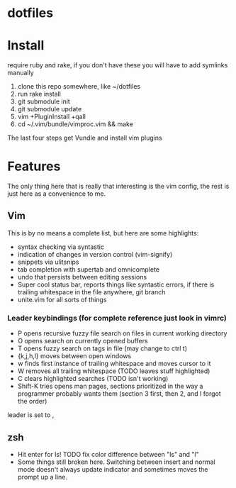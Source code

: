 # dotfiles

# Install
require ruby and rake, if you don't have these you will have to add symlinks
manually

1. clone this repo somewhere, like ~/dotfiles
2. run rake install
3. git submodule init
4. git submodule update
5. vim +PluginInstall +qall
6. cd ~/.vim/bundle/vimproc.vim && make

The last four  steps get Vundle and install vim plugins

# Features
The only thing here that is really that interesting is the vim config, the rest
is just here as a convenience to me.

## Vim
This is by no means a complete list, but here are some highlights:

* syntax checking via syntastic
* indication of changes in version control (vim-signify)
* snippets via ulitsnips
* tab completion with supertab and omnicomplete
* undo that persists between editing sessions
* Super cool status bar, reports things like syntastic errors, if there is
  trailing whitespace in the file anywhere, git branch
* unite.vim for all sorts of things

### Leader keybindings (for complete reference just look in vimrc)

* <Ctrl>P opens recursive fuzzy file search on files in current working directory
* <Ctrl>O opens search on currently opened buffers
* <Ctrl>T opens fuzzy search on tags in file (may change to ctrl t)
* <Leader>{k,j,h,l} moves between open windows
* <Leader>w finds first instance of trailing whitespace and moves cursor to it
* <Leader>W removes all trailing whitespace (TODO leaves stuff highlighted)
* <Leader>C clears highlighted searches (TODO isn't working)
* Shift-K tries opens man pages, sections prioritized in the way a programmer probably
  wants them (section 3 first, then 2, and I forgot the order)

leader is set to ,

## zsh

* Hit enter for ls! TODO fix color difference between "ls" and "l"
* Some things still broken here. Switching between insert and normal mode
  doesn't always update indicator and sometimes moves the prompt up a line.

